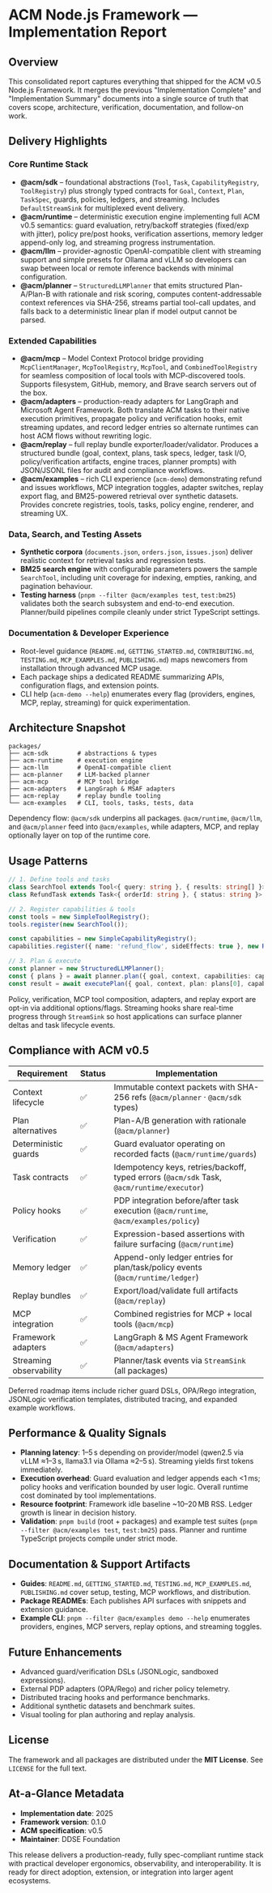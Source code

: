 # ACM Node.js Framework — Implementation Report

## Overview

This consolidated report captures everything that shipped for the ACM v0.5 Node.js Framework. It merges the previous "Implementation Complete" and "Implementation Summary" documents into a single source of truth that covers scope, architecture, verification, documentation, and follow-on work.

## Delivery Highlights

### Core Runtime Stack

- **@acm/sdk** – foundational abstractions (`Tool`, `Task`, `CapabilityRegistry`, `ToolRegistry`) plus strongly typed contracts for `Goal`, `Context`, `Plan`, `TaskSpec`, guards, policies, ledgers, and streaming. Includes `DefaultStreamSink` for multiplexed event delivery.
- **@acm/runtime** – deterministic execution engine implementing full ACM v0.5 semantics: guard evaluation, retry/backoff strategies (fixed/exp with jitter), policy pre/post hooks, verification assertions, memory ledger append-only log, and streaming progress instrumentation.
- **@acm/llm** – provider-agnostic OpenAI-compatible client with streaming support and simple presets for Ollama and vLLM so developers can swap between local or remote inference backends with minimal configuration.
- **@acm/planner** – `StructuredLLMPlanner` that emits structured Plan-A/Plan-B with rationale and risk scoring, computes content-addressable context references via SHA-256, streams partial tool-call updates, and falls back to a deterministic linear plan if model output cannot be parsed.

### Extended Capabilities

- **@acm/mcp** – Model Context Protocol bridge providing `McpClientManager`, `McpToolRegistry`, `McpTool`, and `CombinedToolRegistry` for seamless composition of local tools with MCP-discovered tools. Supports filesystem, GitHub, memory, and Brave search servers out of the box.
- **@acm/adapters** – production-ready adapters for LangGraph and Microsoft Agent Framework. Both translate ACM tasks to their native execution primitives, propagate policy and verification hooks, emit streaming updates, and record ledger entries so alternate runtimes can host ACM flows without rewriting logic.
- **@acm/replay** – full replay bundle exporter/loader/validator. Produces a structured bundle (goal, context, plans, task specs, ledger, task I/O, policy/verification artifacts, engine traces, planner prompts) with JSON/JSONL files for audit and compliance workflows.
- **@acm/examples** – rich CLI experience (`acm-demo`) demonstrating refund and issues workflows, MCP integration toggles, adapter switches, replay export flag, and BM25-powered retrieval over synthetic datasets. Provides concrete registries, tools, tasks, policy engine, renderer, and streaming UX.

### Data, Search, and Testing Assets

- **Synthetic corpora** (`documents.json`, `orders.json`, `issues.json`) deliver realistic context for retrieval tasks and regression tests.
- **BM25 search engine** with configurable parameters powers the sample `SearchTool`, including unit coverage for indexing, empties, ranking, and pagination behaviour.
- **Testing harness** (`pnpm --filter @acm/examples test`, `test:bm25`) validates both the search subsystem and end-to-end execution. Planner/build pipelines compile cleanly under strict TypeScript settings.

### Documentation & Developer Experience

- Root-level guidance (`README.md`, `GETTING_STARTED.md`, `CONTRIBUTING.md`, `TESTING.md`, `MCP_EXAMPLES.md`, `PUBLISHING.md`) maps newcomers from installation through advanced MCP usage.
- Each package ships a dedicated README summarizing APIs, configuration flags, and extension points.
- CLI help (`acm-demo --help`) enumerates every flag (providers, engines, MCP, replay, streaming) for quick experimentation.

## Architecture Snapshot

```text
packages/
├── acm-sdk        # abstractions & types
├── acm-runtime    # execution engine
├── acm-llm        # OpenAI-compatible client
├── acm-planner    # LLM-backed planner
├── acm-mcp        # MCP tool bridge
├── acm-adapters   # LangGraph & MSAF adapters
├── acm-replay     # replay bundle tooling
└── acm-examples   # CLI, tools, tasks, tests, data
```

Dependency flow: `@acm/sdk` underpins all packages. `@acm/runtime`, `@acm/llm`, and `@acm/planner` feed into `@acm/examples`, while adapters, MCP, and replay optionally layer on top of the runtime core.

## Usage Patterns

```typescript
// 1. Define tools and tasks
class SearchTool extends Tool<{ query: string }, { results: string[] }> { /* ... */ }
class RefundTask extends Task<{ orderId: string }, { status: string }> { /* ... */ }

// 2. Register capabilities & tools
const tools = new SimpleToolRegistry();
tools.register(new SearchTool());

const capabilities = new SimpleCapabilityRegistry();
capabilities.register({ name: 'refund_flow', sideEffects: true }, new RefundTask());

// 3. Plan & execute
const planner = new StructuredLLMPlanner();
const { plans } = await planner.plan({ goal, context, capabilities: capabilities.list(), llm });
const result = await executePlan({ goal, context, plan: plans[0], capabilityRegistry: capabilities, toolRegistry: tools });
```

Policy, verification, MCP tool composition, adapters, and replay export are opt-in via additional options/flags. Streaming hooks share real-time progress through `StreamSink` so host applications can surface planner deltas and task lifecycle events.

## Compliance with ACM v0.5

| Requirement | Status | Implementation |
|-------------|--------|----------------|
| Context lifecycle | ✅ | Immutable context packets with SHA-256 refs (`@acm/planner` · `@acm/sdk` types) |
| Plan alternatives | ✅ | Plan-A/B generation with rationale (`@acm/planner`) |
| Deterministic guards | ✅ | Guard evaluator operating on recorded facts (`@acm/runtime/guards`) |
| Task contracts | ✅ | Idempotency keys, retries/backoff, typed errors (`@acm/sdk` Task, `@acm/runtime/executor`) |
| Policy hooks | ✅ | PDP integration before/after task execution (`@acm/runtime`, `@acm/examples/policy`) |
| Verification | ✅ | Expression-based assertions with failure surfacing (`@acm/runtime`) |
| Memory ledger | ✅ | Append-only ledger entries for plan/task/policy events (`@acm/runtime/ledger`) |
| Replay bundles | ✅ | Export/load/validate full artifacts (`@acm/replay`) |
| MCP integration | ✅ | Combined registries for MCP + local tools (`@acm/mcp`) |
| Framework adapters | ✅ | LangGraph & MS Agent Framework (`@acm/adapters`) |
| Streaming observability | ✅ | Planner/task events via `StreamSink` (all packages) |

Deferred roadmap items include richer guard DSLs, OPA/Rego integration, JSONLogic verification templates, distributed tracing, and expanded example workflows.

## Performance & Quality Signals

- **Planning latency**: 1–5 s depending on provider/model (qwen2.5 via vLLM ≈1–3 s, llama3.1 via Ollama ≈2–5 s). Streaming yields first tokens immediately.
- **Execution overhead**: Guard evaluation and ledger appends each <1 ms; policy hooks and verification bounded by user logic. Overall runtime cost dominated by tool implementations.
- **Resource footprint**: Framework idle baseline ~10–20 MB RSS. Ledger growth is linear in decision history.
- **Validation**: `pnpm build` (root + packages) and example test suites (`pnpm --filter @acm/examples test`, `test:bm25`) pass. Planner and runtime TypeScript projects compile under strict mode.

## Documentation & Support Artifacts

- **Guides**: `README.md`, `GETTING_STARTED.md`, `TESTING.md`, `MCP_EXAMPLES.md`, `PUBLISHING.md` cover setup, testing, MCP workflows, and distribution.
- **Package READMEs**: Each publishes API surfaces with snippets and extension guidance.
- **Example CLI**: `pnpm --filter @acm/examples demo --help` enumerates providers, engines, MCP servers, replay options, and streaming toggles.

## Future Enhancements

- Advanced guard/verification DSLs (JSONLogic, sandboxed expressions).
- External PDP adapters (OPA/Rego) and richer policy telemetry.
- Distributed tracing hooks and performance benchmarks.
- Additional synthetic datasets and benchmark suites.
- Visual tooling for plan authoring and replay analysis.

## License

The framework and all packages are distributed under the **MIT License**. See `LICENSE` for the full text.

## At-a-Glance Metadata

- **Implementation date**: 2025
- **Framework version**: 0.1.0
- **ACM specification**: v0.5
- **Maintainer**: DDSE Foundation

This release delivers a production-ready, fully spec-compliant runtime stack with practical developer ergonomics, observability, and interoperability. It is ready for direct adoption, extension, or integration into larger agent ecosystems.
